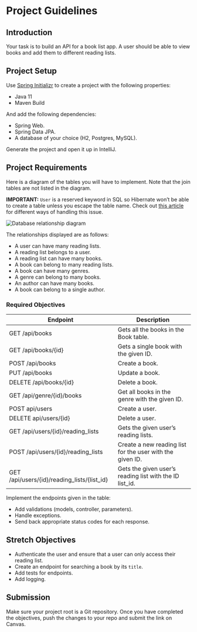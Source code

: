 # Project Guidelines

## Introduction

Your task is to build an API for a book list app. A user should be able to view
books and add them to different reading lists.

## Project Setup

Use [Spring Initializr](https://start.spring.io/) to create a project with the
following properties:

- Java 11
- Maven Build

And add the following dependencies:

- Spring Web.
- Spring Data JPA.
- A database of your choice (H2, Postgres, MySQL).

Generate the project and open it up in IntelliJ.

## Project Requirements

Here is a diagram of the tables you will have to implement. Note that the join
tables are not listed in the diagram.

**IMPORTANT:** `User` is a reserved keyword in SQL so Hibernate won’t be able to
create a table unless you escape the table name. Check out
[this article](https://vladmihalcea.com/escape-sql-reserved-keywords-jpa-hibernate/)
for different ways of handling this issue.

![Database relationship diagram](https://curriculum-content.s3.amazonaws.com/java-spring-1/db-diagram-spring-2-project.png)

The relationships displayed are as follows:

- A user can have many reading lists.
- A reading list belongs to a user.
- A reading list can have many books.
- A book can belong to many reading lists.
- A book can have many genres.
- A genre can belong to many books.
- An author can have many books.
- A book can belong to a single author.

### Required Objectives

| Endpoint                                    | Description                                               |
| ------------------------------------------- | --------------------------------------------------------- |
| GET /api/books                              | Gets all the books in the Book table.                     |
| GET /api/books/{id}                         | Gets a single book with the given ID.                     |
| POST /api/books                             | Create a book.                                            |
| PUT /api/books                              | Update a book.                                            |
| DELETE /api/books/{id}                      | Delete a book.                                            |
| GET /api/genre/{id}/books                   | Get all books in the genre with the given ID.             |
| POST api/users                              | Create a user.                                            |
| DELETE api/users/{id}                       | Delete a user.                                            |
| GET /api/users/{id}/reading_lists           | Gets the given user’s reading lists.                      |
| POST /api/users/{id}/reading_lists          | Create a new reading list for the user with the given ID. |
| GET /api/users/{id}/reading_lists/{list_id} | Gets the given user’s reading list with the ID list_id.   |

Implement the endpoints given in the table:

- Add validations (models, controller, parameters).
- Handle exceptions.
- Send back appropriate status codes for each response.

## Stretch Objectives

- Authenticate the user and ensure that a user can only access their reading
  list.
- Create an endpoint for searching a book by its `title`.
- Add tests for endpoints.
- Add logging.

## Submission

Make sure your project root is a Git repository. Once you have completed the
objectives, push the changes to your repo and submit the link on Canvas.
